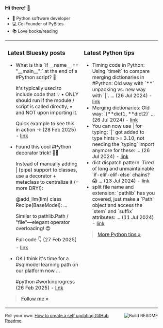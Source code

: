 ### Hi there! 👋

- 🐍 Python software developer
- 💻 Co-Founder of PyBites
- 📚 Love books/reading

<table><tr><td valign="top" width="50%">

### Latest Bluesky posts

<ul>

  <li>
    What is this `if __name__ == "__main__":` at the end of a #Python script? 🐍

It's typically used to include code that 💡
• ONLY should run if the module / script is called directly,
• and NOT upon importing it.   

Quick example to see this in action -> (28 Feb 2025) - <a href="https://bsky.app/profile/bbelderbos.bsky.social/post/3lj7zlh5ui224" target="_blank">link</a>
  </li>

  <li>
    Found this cool #Python decorator trick! 🐍🚀

Instead of manually adding | (pipe) support to classes, use a decorator + metaclass to centralize it (= more DRY!):

@add_llm(llm)
class Recipe(BaseModel): ...

Similar to pathlib.Path / "file"—elegant operator overloading! 😍

Full code 👇 (27 Feb 2025) - <a href="https://bsky.app/profile/bbelderbos.bsky.social/post/3lj5zfyv4622v" target="_blank">link</a>
  </li>

  <li>
    OK I think it's time for a #sqlmodel learning path on our platform now ...

#python #workinprogress (26 Feb 2025) - <a href="https://bsky.app/profile/bbelderbos.bsky.social/post/3lj3qhqxiac2a" target="_blank">link</a>
  </li>

</ul>

> <a href="https://bsky.app/profile/bbelderbos.bsky.social" target="_blank">Follow me &raquo;</a>


</td><td valign="top" width="50%">

### Latest Python tips

<ul>

  <li>
    Timing code in Python: Using `timeit` to compare merging dictionaries in #Python: Old way with `**` unpacking vs. new way with `|`. ... (26 Jul 2024) - <a href="https://github.com/bbelderbos/bobcodesit/blob/main/notes/20240726111622.md" target="_blank">link</a>
  </li>

  <li>
    Merging dictionaries: Old way: `{**dict1, **dict2}` ... (26 Jul 2024) - <a href="https://github.com/bbelderbos/bobcodesit/blob/main/notes/20240726111507.md" target="_blank">link</a>
  </li>

  <li>
    You can now use | for typing: `|` got added to type hints >= 3.10, not needing the `typing` import anymore for these: ... (26 Jul 2024) - <a href="https://github.com/bbelderbos/bobcodesit/blob/main/notes/20240726111223.md" target="_blank">link</a>
  </li>

  <li>
    dict dispatch pattern: Tired of long and unmaintainable `if-elif-elif-else` chains? 😱 ... (13 Jul 2024) - <a href="https://github.com/bbelderbos/bobcodesit/blob/main/notes/20240713105037.md" target="_blank">link</a>
  </li>

  <li>
    split file name and extension: `pathlib` has you covered, just make a `Path` object and access the `stem` and `suffix` attributes: ... (11 Jul 2024) - <a href="https://github.com/bbelderbos/bobcodesit/blob/main/notes/20240711112258.md" target="_blank">link</a>
  </li>

</ul>

> <a href="https://github.com/bbelderbos/bobcodesit" target="_blank">More Python tips &raquo;</a>

</td>
</tr></table>

<a href="https://github.com/bbelderbos/bbelderbos/actions" target="_blank"><img src="https://github.com/bbelderbos/bbelderbos/workflows/Daily%20Update/badge.svg" align="right" alt="Build README"></a>Roll your own: <a href="https://pybit.es/articles/how-to-create-a-self-updating-github-readme/" target="_blank">How to create a self updating GitHub Readme</a>.
